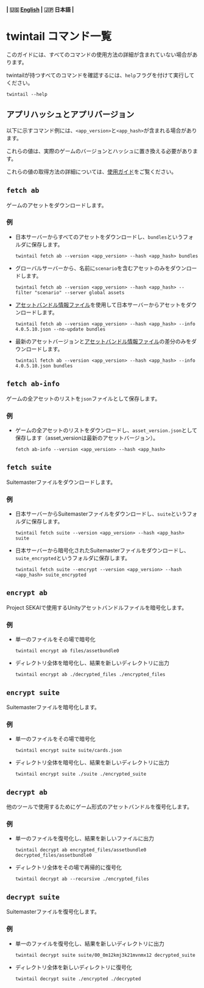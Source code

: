 **| :us: [English](./en.md) | :jp: 日本語 |**
# twintail コマンド一覧
このガイドには、すべてのコマンドの使用方法の詳細が含まれていない場合があります。

twintailが持つすべてのコマンドを確認するには、``help``フラグを付けて実行してください。
```
twintail --help
```

## アプリハッシュとアプリバージョン
以下に示すコマンド例には、``<app_version>``と``<app_hash>``が含まれる場合があります。

これらの値は、実際のゲームのバージョンとハッシュに置き換える必要があります。

これらの値の取得方法の詳細については、[使用ガイド](../usage/jp.md#アプリバージョンとアプリハッシュ)をご覧ください。

## ``fetch ab``
ゲームのアセットをダウンロードします。

### 例
- 日本サーバーからすべてのアセットをダウンロードし、``bundles``というフォルダに保存します。
  ```
  twintail fetch ab --version <app_version> --hash <app_hash> bundles
  ```
- グローバルサーバーから、名前に``scenario``を含むアセットのみをダウンロードします。
  ```
  twintail fetch ab --version <app_version> --hash <app_hash> --filter "scenario" --server global assets
  ```
- [アセットバンドル情報ファイル](#fetch-ab-info)を使用して日本サーバーからアセットをダウンロードします。
  ```
  twintail fetch ab --version <app_version> --hash <app_hash> --info 4.0.5.10.json --no-update bundles
  ```
- 最新のアセットバージョンと[アセットバンドル情報ファイル](#fetch-ab-info)の差分のみをダウンロードします。
  ```
  twintail fetch ab --version <app_version> --hash <app_hash> --info 4.0.5.10.json bundles
  ```

## ``fetch ab-info``
ゲームの全アセットのリストを``json``ファイルとして保存します。

### 例
- ゲームの全アセットのリストをダウンロードし、``asset_version.json``として保存します（asset_versionは最新のアセットバージョン）。
  ```
  fetch ab-info --version <app_version> --hash <app_hash>
  ```

## ``fetch suite``
Suitemasterファイルをダウンロードします。

### 例
- 日本サーバーからSuitemasterファイルをダウンロードし、``suite``というフォルダに保存します。
  ```
  twintail fetch suite --version <app_version> --hash <app_hash> suite
  ```
- 日本サーバーから暗号化されたSuitemasterファイルをダウンロードし、``suite_encrypted``というフォルダに保存します。
  ```
  twintail fetch suite --encrypt --version <app_version> --hash <app_hash> suite_encrypted
  ```

## ``encrypt ab``
Project SEKAIで使用するUnityアセットバンドルファイルを暗号化します。

### 例
- 単一のファイルをその場で暗号化
  ```
  twintail encrypt ab files/assetbundle0
  ```
- ディレクトリ全体を暗号化し、結果を新しいディレクトリに出力
  ```
  twintail encrypt ab ./decrypted_files ./encrypted_files
  ```

## ``encrypt suite``
Suitemasterファイルを暗号化します。

### 例
- 単一のファイルをその場で暗号化
  ```
  twintail encrypt suite suite/cards.json
  ```
- ディレクトリ全体を暗号化し、結果を新しいディレクトリに出力
  ```
  twintail encrypt suite ./suite ./encrypted_suite
  ```

## ``decrypt ab``
他のツールで使用するためにゲーム形式のアセットバンドルを復号化します。

### 例
- 単一のファイルを復号化し、結果を新しいファイルに出力
  ```
  twintail decrypt ab encrypted_files/assetbundle0 decrypted_files/assetbundle0
  ```
- ディレクトリ全体をその場で再帰的に復号化
  ```
  twintail decrypt ab --recursive ./encrypted_files
  ```

## ``decrypt suite``
Suitemasterファイルを復号化します。

### 例
- 単一のファイルを復号化し、結果を新しいディレクトリに出力
  ```
  twintail decrypt suite suite/00_0m12kmj3k21mvnmx12 decrypted_suite
  ```
- ディレクトリ全体を新しいディレクトリに復号化
  ```
  twintail decrypt suite ./encrypted ./decrypted
  ```